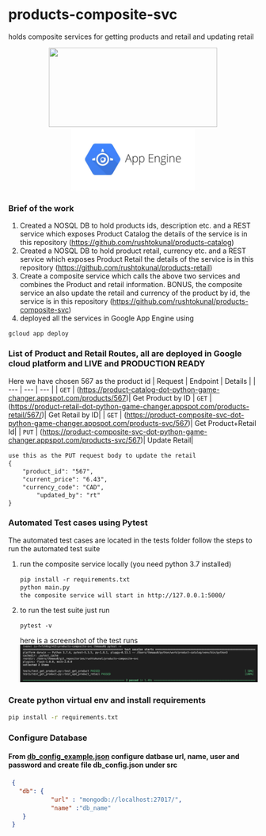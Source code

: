 # products-composite-svc
holds composite services for getting products and retail and updating retail
 
<p align="center">
  <img width="340" height="160" src="https://miro.medium.com/max/1266/1*vB-cUmm1_dBBt-4JtL0u5g.jpeg">
  <img src="/tests/app_engine.jpg" width="250" title="hover text">
</p>

### Brief of the work
1. Created a NOSQL DB to hold products ids, description etc. and a REST service which exposes Product Catalog the details of the service is in this repository (https://github.com/rushtokunal/products-catalog)
2. Created a NOSQL DB to hold product retail, currency etc. and a REST service which exposes Product Retail the details of the service is in this repository (https://github.com/rushtokunal/products-retail)
3. Create a composite service which calls the above two services and combines the Product and retail information. BONUS, the composite service an also update the retail and currency of the product by id, the service is in this repository (https://github.com/rushtokunal/products-composite-svc)
4. deployed all the services in Google App Engine using
  ```
  gcloud app deploy
  ```

### List of Product and Retail Routes, all are deployed in Google cloud platform and LIVE and PRODUCTION READY
Here we have chosen 567 as the product id
| Request | Endpoint |  Details |
| --- | --- | --- |
| `GET` | (https://product-catalog-dot-python-game-changer.appspot.com/products/567)| Get Product by ID
| `GET` | (https://product-retail-dot-python-game-changer.appspot.com/products-retail/567/)| Get Retail by ID|
| `GET` | (https://product-composite-svc-dot-python-game-changer.appspot.com/products-svc/567)| Get Product+Retail Id|
| `PUT` | (https://product-composite-svc-dot-python-game-changer.appspot.com/products-svc/567)| Update Retail|

```
use this as the PUT request body to update the retail
{
	"product_id": "567",
	"current_price": "6.43",
	"currency_code": "CAD",
        "updated_by": "rt"
}
```

### Automated Test cases using Pytest
The automated test cases are located in the tests folder
follow the steps to run the automated test suite
1) run the composite service locally (you need python 3.7 installed)
   ```
   pip install -r requirements.txt
   python main.py
   the composite service will start in http://127.0.0.1:5000/
   ```
2) to run the test suite just run
   ```
   pytest -v
   ```
   here is a screenshot of the test runs
![Screenshot](/tests/test_cases_run.png)

### Create python virtual env and install requirements 
```sh
pip install -r requirements.txt
```
### Configure Database
#### From [db_config_example.json](src/db_config_example.json) configure datbase url, name, user and password and create file db_config.json under src
```json
 {
   "db": {
            "url" : "mongodb://localhost:27017/",
            "name" :"db_name"
    }
 }
``` 


